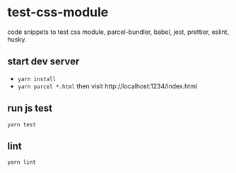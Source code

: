 # test-css-module

code snippets to test css module, parcel-bundler, babel, jest, prettier, eslint, husky.

## start dev server

- `yarn install`
- `yarn parcel *.html` then visit http://localhost:1234/index.html

## run js test

`yarn test`

## lint

`yarn lint`
